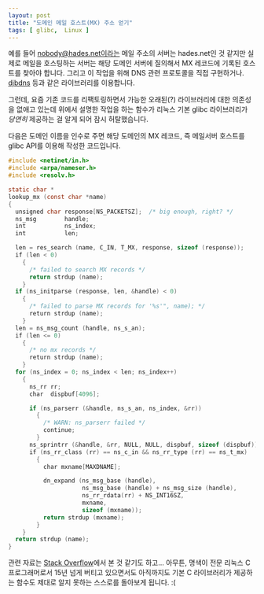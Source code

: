```yaml
---
layout: post
title: "도메인 메일 호스트(MX) 주소 얻기"
tags: [ glibc,  Linux ]
---
```


예를 들어 nobody@hades.net이라는 메일 주소의 서버는 hades.net인 것 같지만 실제로 메일을 호스팅하는 서버는 해당 도메인 서버에 질의해서 MX 레코드에 기록된 호스트를 찾아야 합니다. 그리고 이 작업을 위해 DNS 관련 프로토콜을 직접 구현하거나. [djbdns](http://cr.yp.to/djbdns.html) 등과 같은 라이브러리를 이용합니다.

그런데, 요즘 기존 코드를 리팩토링하면서 가능한 오래된(?) 라이브러리에 대한 의존성을 없애고 있는데 위에서 설명한 작업을 하는 함수가 리눅스 기본 glibc 라이브러리가 *당연히* 제공하는 걸 알게 되어 잠시 허탈했습니다.

다음은 도메인 이름을 인수로 주면 해당 도메인의 MX 레코드, 즉 메일서버 호스트를 glibc API를 이용해 작성한 코드입니다.

```c
#include <netinet/in.h>
#include <arpa/nameser.h>
#include <resolv.h>

static char *
lookup_mx (const char *name)
{
  unsigned char response[NS_PACKETSZ];  /* big enough, right? */
  ns_msg        handle;
  int           ns_index;
  int           len;

  len = res_search (name, C_IN, T_MX, response, sizeof (response));
  if (len < 0)
    {
      /* failed to search MX records */
      return strdup (name);
    }
  if (ns_initparse (response, len, &handle) < 0)
    {
      /* failed to parse MX records for '%s'", name); */
      return strdup (name);
    }
  len = ns_msg_count (handle, ns_s_an);
  if (len <= 0)
    {
      /* no mx records */
      return strdup (name);
    }
  for (ns_index = 0; ns_index < len; ns_index++)
    {
      ns_rr rr;
      char  dispbuf[4096];

      if (ns_parserr (&handle, ns_s_an, ns_index, &rr))
        {
          /* WARN: ns_parserr failed */
          continue;
        }
      ns_sprintrr (&handle, &rr, NULL, NULL, dispbuf, sizeof (dispbuf));
      if (ns_rr_class (rr) == ns_c_in && ns_rr_type (rr) == ns_t_mx)
        {
          char mxname[MAXDNAME];

          dn_expand (ns_msg_base (handle),
                     ns_msg_base (handle) + ns_msg_size (handle),
                     ns_rr_rdata(rr) + NS_INT16SZ,
                     mxname,
                     sizeof (mxname));
          return strdup (mxname);
        }
    }
  return strdup (name);
}
```

관련 자료는 [Stack Overflow](http://stackoverflow.com/)에서 본 것 같기도 하고... 아무튼, 명색이 전문 리눅스 C 프로그래머로서 15년 넘게 버티고 있으면서도 아직까지도 기본 C 라이브러리가 제공하는 함수도 제대로 알지 못하는 스스로를 돌아보게 됩니다. :(
